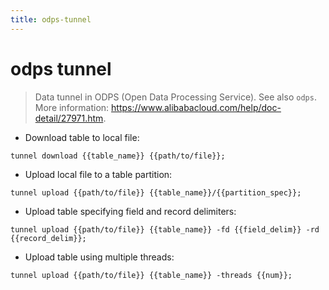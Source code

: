 ```yaml
---
title: odps-tunnel
---
```

# odps tunnel

> Data tunnel in ODPS (Open Data Processing Service).
> See also `odps`.
> More information: <https://www.alibabacloud.com/help/doc-detail/27971.htm>.

- Download table to local file:

`tunnel download {{table_name}} {{path/to/file}};`

- Upload local file to a table partition:

`tunnel upload {{path/to/file}} {{table_name}}/{{partition_spec}};`

- Upload table specifying field and record delimiters:

`tunnel upload {{path/to/file}} {{table_name}} -fd {{field_delim}} -rd {{record_delim}};`

- Upload table using multiple threads:

`tunnel upload {{path/to/file}} {{table_name}} -threads {{num}};`
